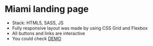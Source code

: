 # Miami landing page
- Stack: HTML5, SASS, JS
- Fully responsive layout was made by using CSS Grid and Flexbox
- All buttons and links are interactive
- You could check [DEMO](https://andriimanyak.github.io/layout_miami/)
